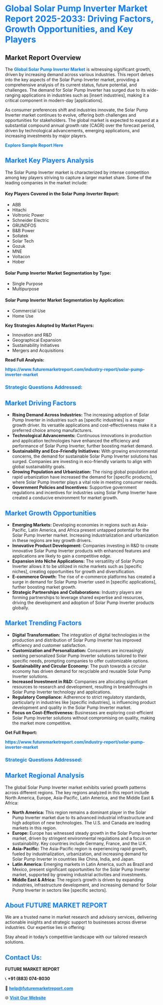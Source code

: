 <h1 style="color: #007BFF;">Global Solar Pump Inverter Market Report 2025-2033: Driving Factors, Growth Opportunities, and Key Players</h1>

<section id="overview">
<h2>Market Report Overview</h2>
<p>The <a href="https://www.futuremarketreport.com/industry-report/solar-pump-inverter-market" style="color: #007BFF; text-decoration: none;"><strong>Global Solar Pump Inverter Market</strong></a> is witnessing significant growth, driven by increasing demand across various industries. This report delves into the key aspects of the Solar Pump Inverter market, providing a comprehensive analysis of its current status, future potential, and challenges. The demand for Solar Pump Inverter has surged due to its wide-ranging applications in industries such as [insert industries], making it a critical component in modern-day [applications].</p>
<p>As consumer preferences shift and industries innovate, the Solar Pump Inverter market continues to evolve, offering both challenges and opportunities for stakeholders. The global market is expected to expand at a substantial compound annual growth rate (CAGR) over the forecast period, driven by technological advancements, emerging applications, and increasing investments by major players.</p>
</section>

<section id="overview">
<p><a href="https://www.futuremarketreport.com/request-sample/reportId=105057" style="color: #007BFF; text-decoration: none;"><strong>Explore Sample Report Here</strong></a></p>
</section>

<section id="key-players">
<h2 style="color: #007BFF;">Market Key Players Analysis</h2>
<p>The Solar Pump Inverter market is characterized by intense competition among key players striving to capture a larger market share. Some of the leading companies in the market include:</p>
<h4>Key Players Covered in the Solar Pump Inverter Report:</h4>
<ul><li>ABB</li><li>Hitachi</li><li>Voltronic Power</li><li>Schneider Electric</li><li>GRUNDFOS</li><li>B&amp;B Power</li><li>Sollatek</li><li>Solar Tech</li><li>Gozuk</li><li>MNE</li><li>Voltacon</li><li>Hober</li></ul>
<h4>Solar Pump Inverter Market Segmentation by Type:</h4>
<ul><li>Single Purpose</li><li>Multipurpose</li></ul>

<h4>Solar Pump Inverter Market Segmentation by Application:</h4>
<ul><li>Commercial Use</li><li>Home Use</li></ul>
<p><strong>Key Strategies Adopted by Market Players:</strong></p>
<ul>
<li>Innovation and R&D</li>
<li>Geographical Expansion</li>
<li>Sustainability Initiatives</li>
<li>Mergers and Acquisitions</li>
</ul>
</section>

<section>
<p><strong>Read Full Analysis: </strong></p><a href="https://www.futuremarketreport.com/industry-report/solar-pump-inverter-market" style="color: #007BFF; text-decoration: none;"><strong>https://www.futuremarketreport.com/industry-report/solar-pump-inverter-market</strong></a>
<h3 style="color: #007BFF;">Strategic Questions Addressed:</h3>
</section>

<section id="driving-factors">
<h2 style="color: #007BFF;">Market Driving Factors</h2>
<ul>
<li><strong>Rising Demand Across Industries:</strong> The increasing adoption of Solar Pump Inverter in industries such as [specific industries] is a major growth driver. Its versatile applications and cost-effectiveness make it a preferred choice among manufacturers.</li>
<li><strong>Technological Advancements:</strong> Continuous innovations in production and application technologies have enhanced the efficiency and performance of Solar Pump Inverter, further boosting market demand.</li>
<li><strong>Sustainability and Eco-Friendly Initiatives:</strong> With growing environmental concerns, the demand for sustainable Solar Pump Inverter solutions has surged. Companies are investing in eco-friendly variants to align with global sustainability goals.</li>
<li><strong>Growing Population and Urbanization:</strong> The rising global population and rapid urbanization have increased the demand for [specific products], where Solar Pump Inverter plays a vital role in meeting consumer needs.</li>
<li><strong>Government Policies and Incentives:</strong> Supportive government regulations and incentives for industries using Solar Pump Inverter have created a conducive environment for market growth.</li>
</ul>
</section>

<section id="growth-opportunities">
<h2 style="color: #007BFF;">Market Growth Opportunities</h2>
<ul>
<li><strong>Emerging Markets:</strong> Developing economies in regions such as Asia-Pacific, Latin America, and Africa present untapped potential for the Solar Pump Inverter market. Increasing industrialization and urbanization in these regions are key growth drivers.</li>
<li><strong>Innovative Product Development:</strong> Companies investing in R&D to create innovative Solar Pump Inverter products with enhanced features and applications are likely to gain a competitive edge.</li>
<li><strong>Expansion into Niche Applications:</strong> The versatility of Solar Pump Inverter allows it to be utilized in niche markets such as [specific niches], creating opportunities for growth and diversification.</li>
<li><strong>E-commerce Growth:</strong> The rise of e-commerce platforms has created a surge in demand for Solar Pump Inverter used in [specific applications], further boosting market growth.</li>
<li><strong>Strategic Partnerships and Collaborations:</strong> Industry players are forming partnerships to leverage shared expertise and resources, driving the development and adoption of Solar Pump Inverter products globally.</li>
</ul>
</section>

<section id="trending-factors">
<h2 style="color: #007BFF;">Market Trending Factors</h2>
<ul>
<li><strong>Digital Transformation:</strong> The integration of digital technologies in the production and distribution of Solar Pump Inverter has improved efficiency and customer satisfaction.</li>
<li><strong>Customization and Personalization:</strong> Consumers are increasingly seeking personalized Solar Pump Inverter solutions tailored to their specific needs, prompting companies to offer customizable options.</li>
<li><strong>Sustainability and Circular Economy:</strong> The push towards a circular economy has driven demand for recyclable and reusable Solar Pump Inverter solutions.</li>
<li><strong>Increased Investment in R&D:</strong> Companies are allocating significant resources to research and development, resulting in breakthroughs in Solar Pump Inverter technology and applications.</li>
<li><strong>Regulatory Compliance:</strong> Adherence to strict regulatory standards, particularly in industries like [specific industries], is influencing product development and quality in the Solar Pump Inverter market.</li>
<li><strong>Focus on Cost-Effectiveness:</strong> Businesses are exploring cost-efficient Solar Pump Inverter solutions without compromising on quality, making the market more competitive.</li>
</ul>
</section>

<section>
<p><strong>Get Full Report: </strong></p><a href="https://www.futuremarketreport.com/industry-report/solar-pump-inverter-market" style="color: #007BFF; text-decoration: none;"><strong>https://www.futuremarketreport.com/industry-report/solar-pump-inverter-market</strong></a>
<h3 style="color: #007BFF;">Strategic Questions Addressed:</h3>
</section>


<section id="regional-analysis">
<h2 style="color: #007BFF;">Market Regional Analysis</h2>
<p>The global Solar Pump Inverter market exhibits varied growth patterns across different regions. The key regions analyzed in this report include North America, Europe, Asia-Pacific, Latin America, and the Middle East & Africa:</p>
<ul>
<li><strong>North America:</strong> This region remains a dominant player in the Solar Pump Inverter market due to its advanced industrial infrastructure and high adoption of new technologies. The U.S. and Canada are leading markets in this region.</li>
<li><strong>Europe:</strong> Europe has witnessed steady growth in the Solar Pump Inverter market, driven by stringent environmental regulations and a focus on sustainability. Key countries include Germany, France, and the U.K.</li>
<li><strong>Asia-Pacific:</strong> The Asia-Pacific region is experiencing rapid growth, fueled by industrialization, urbanization, and increasing demand for Solar Pump Inverter in countries like China, India, and Japan.</li>
<li><strong>Latin America:</strong> Emerging markets in Latin America, such as Brazil and Mexico, present significant opportunities for the Solar Pump Inverter market, supported by growing industrial activities and investments.</li>
<li><strong>Middle East & Africa:</strong> The region’s growth is driven by expanding industries, infrastructure development, and increasing demand for Solar Pump Inverter in sectors like [specific sectors].</li>
</ul>
</section>

<footer>
<h2 style="color: #007BFF;">About FUTURE MARKET REPORT</h2>
<p>We are a trusted name in market research and advisory services, delivering actionable insights and strategic support to businesses across diverse industries. Our expertise lies in offering:</p>

<p>Stay ahead in today’s competitive landscape with our tailored research solutions.</p>

<h2 style="color: #007BFF;">Contact Us:</h2>
<p><strong>FUTURE MARKET REPORT</strong></p>
<p>📞 <strong>+91 (883) 074-8030</strong></p>
<p>📧 <strong><a href="mailto:help@futuremarketreport.com" style="color: #007BFF;">help@futuremarketreport.com</a></strong></p>
<p>🌐 <strong><a href="https://www.futuremarketreport.com/" style="color: #007BFF;">Visit Our Website</a></strong></p>
</footer>